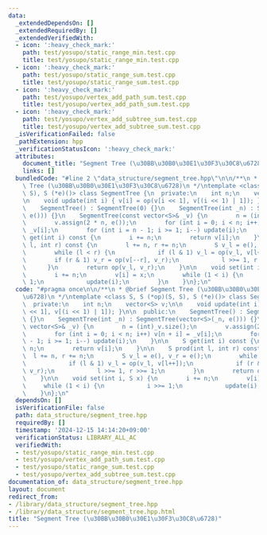 ```yaml
---
data:
  _extendedDependsOn: []
  _extendedRequiredBy: []
  _extendedVerifiedWith:
  - icon: ':heavy_check_mark:'
    path: test/yosupo/static_range_min.test.cpp
    title: test/yosupo/static_range_min.test.cpp
  - icon: ':heavy_check_mark:'
    path: test/yosupo/static_range_sum.test.cpp
    title: test/yosupo/static_range_sum.test.cpp
  - icon: ':heavy_check_mark:'
    path: test/yosupo/vertex_add_path_sum.test.cpp
    title: test/yosupo/vertex_add_path_sum.test.cpp
  - icon: ':heavy_check_mark:'
    path: test/yosupo/vertex_add_subtree_sum.test.cpp
    title: test/yosupo/vertex_add_subtree_sum.test.cpp
  _isVerificationFailed: false
  _pathExtension: hpp
  _verificationStatusIcon: ':heavy_check_mark:'
  attributes:
    document_title: "Segment Tree (\u30BB\u30B0\u30E1\u30F3\u30C8\u6728)"
    links: []
  bundledCode: "#line 2 \"data_structure/segment_tree.hpp\"\n\n/**\n * @brief Segment\
    \ Tree (\u30BB\u30B0\u30E1\u30F3\u30C8\u6728)\n */\ntemplate <class S, S (*op)(S,\
    \ S), S (*e)()> class SegmentTree {\n  private:\n    int n;\n    vector<S> v;\n\
    \n    void update(int i) { v[i] = op(v[i << 1], v[(i << 1) | 1]); }\n\n  public:\n\
    \    SegmentTree() : SegmentTree(0) {}\n    SegmentTree(int _n) : SegmentTree(vector<S>(_n,\
    \ e())) {}\n    SegmentTree(const vector<S>& _v) {\n        n = (int)_v.size();\n\
    \        v.assign(2 * n, e());\n        for (int i = 0; i < n; i++) v[n + i] =\
    \ _v[i];\n        for (int i = n - 1; i >= 1; i--) update(i);\n    }\n\n    S\
    \ get(int i) const {\n        i += n;\n        return v[i];\n    }\n\n    S prod(int\
    \ l, int r) const {\n        l += n, r += n;\n        S v_l = e(), v_r = e();\n\
    \        while (l < r) {\n            if (l & 1) v_l = op(v_l, v[l++]);\n    \
    \        if (r & 1) v_r = op(v[--r], v_r);\n            l >>= 1, r >>= 1;\n  \
    \      }\n        return op(v_l, v_r);\n    }\n\n    void set(int i, S x) {\n\
    \        i += n;\n        v[i] = x;\n        while (1 < i) {\n            i >>=\
    \ 1;\n            update(i);\n        }\n    }\n};\n"
  code: "#pragma once\n\n/**\n * @brief Segment Tree (\u30BB\u30B0\u30E1\u30F3\u30C8\
    \u6728)\n */\ntemplate <class S, S (*op)(S, S), S (*e)()> class SegmentTree {\n\
    \  private:\n    int n;\n    vector<S> v;\n\n    void update(int i) { v[i] = op(v[i\
    \ << 1], v[(i << 1) | 1]); }\n\n  public:\n    SegmentTree() : SegmentTree(0)\
    \ {}\n    SegmentTree(int _n) : SegmentTree(vector<S>(_n, e())) {}\n    SegmentTree(const\
    \ vector<S>& _v) {\n        n = (int)_v.size();\n        v.assign(2 * n, e());\n\
    \        for (int i = 0; i < n; i++) v[n + i] = _v[i];\n        for (int i = n\
    \ - 1; i >= 1; i--) update(i);\n    }\n\n    S get(int i) const {\n        i +=\
    \ n;\n        return v[i];\n    }\n\n    S prod(int l, int r) const {\n      \
    \  l += n, r += n;\n        S v_l = e(), v_r = e();\n        while (l < r) {\n\
    \            if (l & 1) v_l = op(v_l, v[l++]);\n            if (r & 1) v_r = op(v[--r],\
    \ v_r);\n            l >>= 1, r >>= 1;\n        }\n        return op(v_l, v_r);\n\
    \    }\n\n    void set(int i, S x) {\n        i += n;\n        v[i] = x;\n   \
    \     while (1 < i) {\n            i >>= 1;\n            update(i);\n        }\n\
    \    }\n};\n"
  dependsOn: []
  isVerificationFile: false
  path: data_structure/segment_tree.hpp
  requiredBy: []
  timestamp: '2024-12-15 14:14:20+09:00'
  verificationStatus: LIBRARY_ALL_AC
  verifiedWith:
  - test/yosupo/static_range_min.test.cpp
  - test/yosupo/vertex_add_path_sum.test.cpp
  - test/yosupo/static_range_sum.test.cpp
  - test/yosupo/vertex_add_subtree_sum.test.cpp
documentation_of: data_structure/segment_tree.hpp
layout: document
redirect_from:
- /library/data_structure/segment_tree.hpp
- /library/data_structure/segment_tree.hpp.html
title: "Segment Tree (\u30BB\u30B0\u30E1\u30F3\u30C8\u6728)"
---
```

